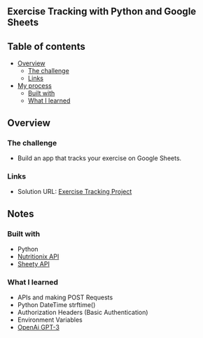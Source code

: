 ##   Exercise Tracking with Python and Google Sheets

## Table of contents

- [Overview](#overview)
  - [The challenge](#the-challenge)
  - [Links](#links)
- [My process](#my-process)
  - [Built with](#built-with)
  - [What I learned](#what-i-learned)

## Overview

### The challenge

- Build an app that tracks your exercise on Google Sheets.

### Links

- Solution URL: [Exercise Tracking Project](https://github.com/Mikerniker/100_Days_of_Python/tree/main/Day38)

## Notes


### Built with

- Python
- [Nutritionix API](https://www.nutritionix.com/business/api)
- [Sheety API](https://sheety.co/)


### What I learned
- APIs and making POST Requests
- Python DateTime strftime()
- Authorization Headers (Basic Authentication)
- Environment Variables
- [OpenAi GPT-3](https://openai.com/blog/openai-api/)
